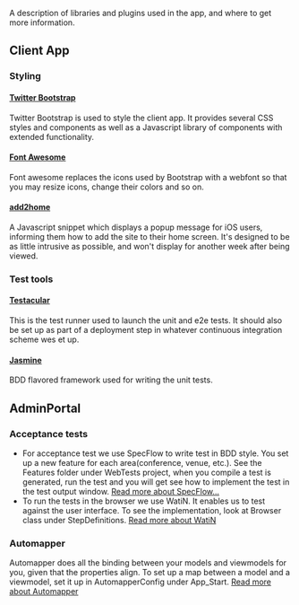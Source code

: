 A description of libraries and plugins used in the app, and where to get more information.

## Client App
### Styling
#### [Twitter Bootstrap](http://twitter.github.com/bootstrap/)
Twitter Bootstrap is used to style the client app. It provides several CSS styles and components as well as a Javascript library of components with extended functionality.

#### [Font Awesome](http://fortawesome.github.com/Font-Awesome/)
Font awesome replaces the icons used by Bootstrap with a webfont so that you may resize icons, change their colors and so on.

#### [add2home](http://cubiq.org/add-to-home-screen)
A Javascript snippet which displays a popup message for iOS users, informing them how to add the site to their home screen. It's designed to be as little intrusive as possible, and won't display for another week after being viewed.

### Test tools

#### [Testacular](http://vojtajina.github.com/testacular/)
This is the test runner used to launch the unit and e2e tests. It should also be set up as part of a deployment step in whatever continuous integration scheme wes et up.

#### [Jasmine](http://pivotal.github.com/jasmine/)
BDD flavored framework used for writing the unit tests.

## AdminPortal
### Acceptance tests
* For acceptance test we use SpecFlow to write test in BDD style. You set up a new feature for each area(conference, venue, etc.). See the Features folder under WebTests project, when you compile a test is generated, run the test and you will get see how to implement the test in the test output window. [Read more about SpecFlow...](http://www.specflow.org/specflownew/)
* To run the tests in the browser we use WatiN. It enables us to test against the user interface. To see the implementation, look at Browser class under StepDefinitions. [Read more about WatiN](http://watin.org/)

### Automapper
Automapper does all the binding between your models and viewmodels for you, given that the properties align. To set up a map between a model and a viewmodel, set it up in AutomapperConfig under App_Start. [Read more about Automapper](http://automapper.org/)